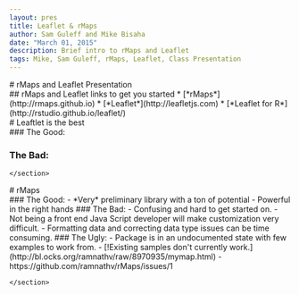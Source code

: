 ```yaml
---
layout: pres
title: Leaflet & rMaps
author: Sam Guleff and Mike Bisaha
date: "March 01, 2015"
description: Brief intro to rMaps and Leaflet
tags: Mike, Sam Guleff, rMaps, Leaflet, Class Presentation
---
```

<section>
	<section>
# rMaps and Leaflet Presentation
</section>
	<section>
## rMaps and Leaflet links to get you started
* [*rMaps*](http://rmaps.github.io)
* [*Leaflet*](http://leafletjs.com)
* [*Leaflet for R*](http://rstudio.github.io/leaflet/)
</section>
</section>

<section>
	<section>
# Leaftlet is the best
	</section>
	<section>
### The Good:
		
###  The Bad:
	</section>
</section>

<section>
	<section>
# rMaps
	</section>
	<section>
### The Good:
	- *Very* preliminary library with a ton of potential
	- Powerful in the right hands
###  The Bad:
	- Confusing and hard to get started on.
	- Not being a front end Java Script developer will make customization very difficult.
	- Formatting data and correcting data type issues can be time consuming.
### The Ugly:
	- Package is in an undocumented state with few examples to work from.
	- [!Existing samples don't currently work.](http://bl.ocks.org/ramnathv/raw/8970935/mymap.html)
		- https://github.com/ramnathv/rMaps/issues/1
		
	</section>
</section>






